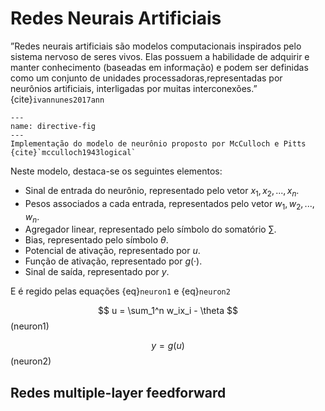# Redes Neurais Artificiais

”Redes neurais artificiais são modelos computacionais inspirados pelo sistema nervoso de seres vivos. Elas possuem a habilidade de adquirir e manter conhecimento (baseadas em informação) e podem ser definidas como um conjunto de unidades processadoras,representadas por neurônios artificiais, interligadas por muitas interconexões.” {cite}`ivannunes2017ann`

```{figure} ../_static/img/monografia/fundamentos/Neurônio.png
---
name: directive-fig
---
Implementação do modelo de neurônio proposto por McCulloch e Pitts {cite}`mcculloch1943logical`
```

Neste modelo, destaca-se os seguintes elementos:

* Sinal de entrada do neurônio, representado pelo vetor ${x_1,x_2,...,x_n}$.
* Pesos associados a cada entrada, representados pelo vetor ${w_1,w_2,...,w_n}$.
* Agregador linear, representado pelo símbolo do somatório $\sum$.
* Bias, representado pelo símbolo $\theta$.
* Potencial de ativação, representado por $u$.
* Função de ativação, representado por $g(·)$.
* Sinal de saída, representado por $y$.
  

E é regido pelas equações {eq}`neuron1` e {eq}`neuron2`

$$
    u = \sum_1^n w_ix_i - \theta
$$ (neuron1)

$$
    y = g(u)
$$ (neuron2)

## Redes multiple-layer feedforward